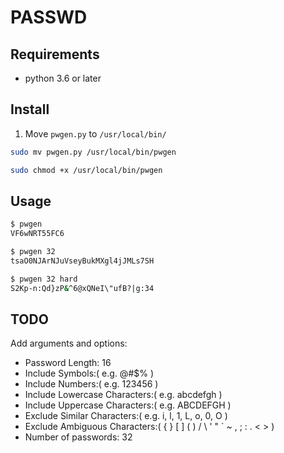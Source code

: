 # PASSWD

## Requirements

- python 3.6 or later

## Install

1. Move `pwgen.py` to `/usr/local/bin/`

```bash
sudo mv pwgen.py /usr/local/bin/pwgen
```

```bash
sudo chmod +x /usr/local/bin/pwgen
```

## Usage

```bash
$ pwgen
VF6wNRT55FC6
```

```bash
$ pwgen 32
tsaO0NJArNJuVseyBukMXgl4jJMLs7SH
```

```bash
$ pwgen 32 hard
S2Kp-n:Qd}zP&^6@xQNeI\"ufB?|g:34
```

## TODO

Add arguments and options:

- Password Length: 16
- Include Symbols:( e.g. @#$% )
- Include Numbers:( e.g. 123456 )
- Include Lowercase Characters:( e.g. abcdefgh )
- Include Uppercase Characters:( e.g. ABCDEFGH )
- Exclude Similar Characters:( e.g. i, l, 1, L, o, 0, O )
- Exclude Ambiguous Characters:( { } [ ] ( ) / \ ' " ` ~ , ; : . < > )
- Number of passwords: 32
